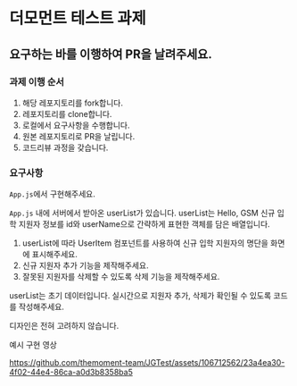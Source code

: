 # 더모먼트 테스트 과제

## 요구하는 바를 이행하여 PR을 날려주세요.

### 과제 이행 순서

1. 해당 레포지토리를 fork합니다.
2. 레포지토리를 clone합니다.
3. 로컬에서 요구사항을 수행합니다.
4. 원본 레포지토리로 PR을 날립니다.
5. 코드리뷰 과정을 갖습니다.

### 요구사항

`App.js`에서 구현해주세요.

`App.js` 내에 서버에서 받아온 userList가 있습니다. userList는 Hello, GSM 신규 입학 지원자 정보를 id와 userName으로 간략하게 표현한 객체를 담은 배열입니다.

1. userList에 따라 UserItem 컴포넌트를 사용하여 신규 입학 지원자의 명단을 화면에 표시해주세요.
2. 신규 지원자 추가 기능을 제작해주세요.
3. 잘못된 지원자를 삭제할 수 있도록 삭제 기능을 제작해주세요.

userList는 초기 데이터입니다. 실시간으로 지원자 추가, 삭제가 확인될 수 있도록 코드를 작성해주세요.

디자인은 전혀 고려하지 않습니다.

예시 구현 영상



https://github.com/themoment-team/JGTest/assets/106712562/23a4ea30-4f02-44e4-86ca-a0d3b8358ba5

